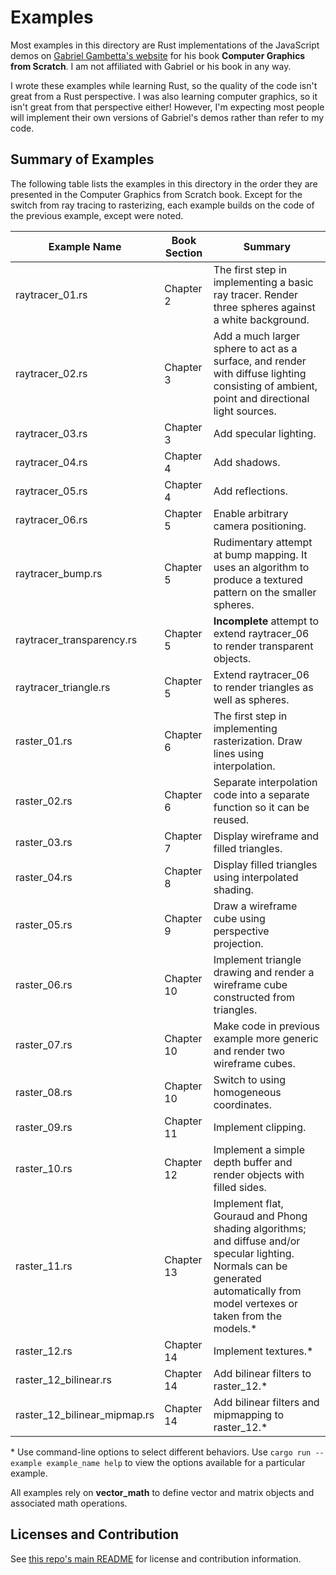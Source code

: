 # Examples

Most examples in this directory are Rust implementations of the JavaScript demos on
[Gabriel Gambetta's website](https://gabrielgambetta.com/computer-graphics-from-scratch/) for his
book **Computer Graphics from Scratch**. I am not affiliated with Gabriel or his book in any way.

I wrote these examples while learning Rust, so the quality of the code isn't great from a Rust
perspective. I was also learning computer graphics, so it isn't great from that perspective
either! However, I'm expecting most people will implement their own versions of Gabriel's demos
rather than refer to my code.


## Summary of Examples

The following table lists the examples in this directory in the order they are presented in the
Computer Graphics from Scratch book. Except for the switch from ray tracing to rasterizing, each
example builds on the code of the previous example, except were noted.


| Example Name | Book Section | Summary |
| --- | --- | --- |
| raytracer_01.rs | Chapter 2 | The first step in implementing a basic ray tracer. Render three spheres against a white background. |
| raytracer_02.rs | Chapter 3 | Add a much larger sphere to act as a surface, and render with diffuse lighting consisting of ambient, point and directional light sources. |
| raytracer_03.rs | Chapter 3 | Add specular lighting. |
| raytracer_04.rs | Chapter 4 | Add shadows. |
| raytracer_05.rs | Chapter 4 | Add reflections. |
| raytracer_06.rs | Chapter 5 | Enable arbitrary camera positioning. |
| raytracer_bump.rs | Chapter 5 | Rudimentary attempt at bump mapping. It uses an algorithm to produce a textured pattern on the smaller spheres. |
| raytracer_transparency.rs | Chapter 5 | **Incomplete** attempt to extend raytracer_06 to render transparent objects. |
| raytracer_triangle.rs | Chapter 5 | Extend raytracer_06 to render triangles as well as spheres. |
| raster_01.rs | Chapter 6 | The first step in implementing rasterization. Draw lines using interpolation. |
| raster_02.rs | Chapter 6 | Separate interpolation code into a separate function so it can be reused. |
| raster_03.rs | Chapter 7 | Display wireframe and filled triangles. |
| raster_04.rs | Chapter 8 | Display filled triangles using interpolated shading. |
| raster_05.rs | Chapter 9 | Draw a wireframe cube using perspective projection. |
| raster_06.rs | Chapter 10 | Implement triangle drawing and render a wireframe cube constructed from triangles. |
| raster_07.rs | Chapter 10 | Make code in previous example more generic and render two wireframe cubes. |
| raster_08.rs | Chapter 10 | Switch to using homogeneous coordinates. |
| raster_09.rs | Chapter 11 | Implement clipping. |
| raster_10.rs | Chapter 12 | Implement a simple depth buffer and render objects with filled sides. |
| raster_11.rs | Chapter 13 | Implement flat, Gouraud and Phong shading algorithms; and diffuse and/or specular lighting. Normals can be generated automatically from model vertexes or taken from the models.* |
| raster_12.rs | Chapter 14 | Implement textures.* |
| raster_12_bilinear.rs | Chapter 14 | Add bilinear filters to raster_12.* |
| raster_12_bilinear_mipmap.rs | Chapter 14 | Add bilinear filters and mipmapping to raster_12.* |

\* Use command-line options to select different behaviors. Use `cargo run --example example_name help` to view the options available for a particular example.


All examples rely on **vector_math** to define vector and matrix objects and associated math
operations.


## Licenses and Contribution

See [this repo's main README](../README.md) for license and contribution information.
